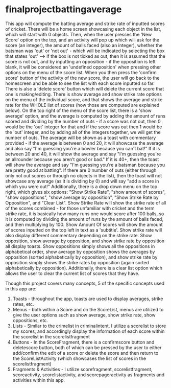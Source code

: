 # finalprojectbattingaverage
This app will compute the batting average and strike rate of inputted scores of cricket. There will be a home screen showcasing each object in the list, which will start with 0 objects. Then, when the user presses the 'New Score' option on the top, and an activity will pop up which will ask for the score (an integer), the amount of balls faced (also an integer), whether the batsman was 'out' or 'not out' - which will be indicated by selecting the box that states 'out' --> if the box is not ticked as out, then it is assumed that the score is not out, and by inputting an opposition - if the opposition is left blank, it will be considered an 'undefined opposition' when pressing other options on the menu of the score list. When you then press the 'confirm score' button of the activity of the new score, the user will go back to the homescreen and be able to see the list with each score inputted so far. There is also a 'delete score' button which will delete the current score that one is making/editing. There is show average and show strike rate options on the menu of the individual score, and that shows the average and strike rate for the WHOLE list of scores (how those are computed are explained below). On the top right of the menu of the score list, there is a 'show average' option, and the average is computed by adding the amount of runs scored and dividing by the number of outs - if a score was not out, then 0 would be the 'out' integer for that and if the score was out then 1 would be the 'out' integer, and by adding all of the integers together, we will get the number of outs. The average will be shown as a toast with commentary provided - if the average is between 0 and 20, it will showcase the average and also say "I'm guessing you're a bowler because you can't bat!" If it is between 20 and 40, it will show the average and say "I'm guessing you're an allrounder because you aren't good or bad." If it is 40+, then the toast will show the average and say "I'm guessing you're a batsman because you are pretty good at batting". If there are 0 number of outs (either through only not out scores or through no objects in the list), then the toast will not showcase any average (as it is dividing by 0) and will say "add a score in which you were out!" Additionally, there is a drop down menu on the top right, which gives six options: "Show Strike Rate", "show amount of scores", "show oppositions",  "show average by opposition", "Show Strike Rate by Opposition", and "Clear List". Show Strike Rate will show the strike rate of all of the scores combined - for those unfamiliar with cricket and the term strike rate, it is basically how many runs one would score after 100 balls, so it is computed by dividing the amount of runs by the amount of balls faced, and then multiplying by 100. Show Amount Of scores will show the amount of scores inputted on the top left in text as a 'subtitle'. Show strike rate will also display different commentary depending on the strike rate. Show opposition, show average by opposition, and show strike rate by opposition all display toasts. Show oppositions simply shows all the oppositions in alphabetical order, show average by opposition shows the averages by opposition (sorted alphabetically by opposition), and show strike rate by opposition simply shows the strike rates by opposition (again sorted alphabetically by opposition). Additionally, there is a clear list option which allows the user to clear the current list of scores that they have.


Though this project covers many concepts, 5 of the specific concepts used in this app are:
1. Toasts - throughout the app, toasts are used to display averages, strike rates, etc.
2. Menus - both within a Score and on the ScoreList, menus are utilized to give the user options such as show average, show strike rate, show oppositions, etc.
3. Lists - Similar to the crimelist in criminalintent, I utilize a scorelist to store my scores, and accordingly display the information of each score within the scorelist in the scorelistfragment
4. Buttons - In the ScoreFragment, there is a confirmscore button and deletescore button, both of which can be pressed by the user to either add/confirm the edit of a score or delete the score and then return to the ScoreListActivity (which showcases the list of scores in the scorelistfragment)
5. Fragments & Activities - I utilize scorefragment, scorelistfragment, scoreactivity, scorelistactivity, and scorepageractivity as fragments and activities within this app.
